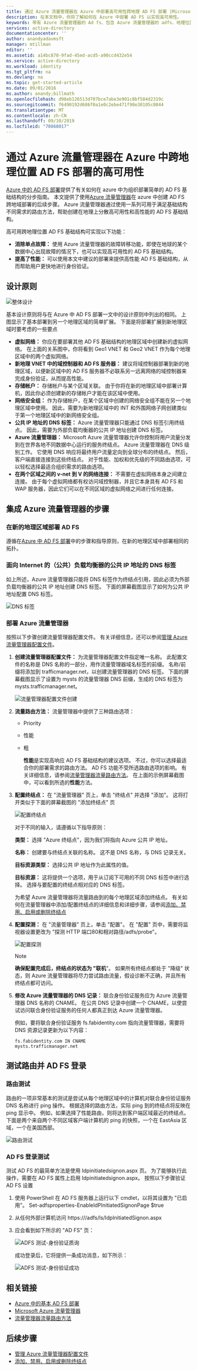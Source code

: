 ```yaml
---
title: 通过 Azure 流量管理器在 Azure 中部署高可用性跨地理 AD FS 部署 |Microsoft Docs
description: 在本文档中，你将了解如何在 Azure 中部署 AD FS 以实现高可用性。
keywords: 带有 Azure 流量管理器的 Ad fs、包含 Azure 流量管理器的 adfs、地理位置、多数据中心、地理数据中心、多地理数据中心、在 azure 中部署 AD FS、部署 adfs、部署 AD fs、azure ad fs、在 azure 中部署 adfs，在 azure 中部署 AD FS，adfs AD FS azure，azure，azure，AD FS Azure，iaas，ADFS，将 adfs 移到 azure
services: active-directory
documentationcenter: ''
author: anandyadavmsft
manager: mtillman
editor: ''
ms.assetid: a14bc870-9fad-45ed-acd5-a90ccd432e54
ms.service: active-directory
ms.workload: identity
ms.tgt_pltfrm: na
ms.devlang: na
ms.topic: get-started-article
ms.date: 09/01/2016
ms.author: anandy;billmath
ms.openlocfilehash: d98eb126513d707bce7abe3e901c8bf584d2319c
ms.sourcegitcommit: f6490192d686f0a1e0c2ebe471f98e30105c0844
ms.translationtype: MT
ms.contentlocale: zh-CN
ms.lasthandoff: 09/10/2019
ms.locfileid: "70868017"
---
```

# <a name="high-availability-cross-geographic-ad-fs-deployment-in-azure-with-azure-traffic-manager"></a>通过 Azure 流量管理器在 Azure 中跨地理位置 AD FS 部署的高可用性
[Azure 中的 AD FS 部署](how-to-connect-fed-azure-adfs.md)提供了有关如何在 azure 中为组织部署简单的 AD FS 基础结构的分步指南。 本文提供了使用[Azure 流量管理器](https://docs.microsoft.com/azure/traffic-manager/)在 azure 中创建 AD FS 跨地域部署的后续步骤。 Azure 流量管理器通过使用一系列可用于满足基础结构不同需求的路由方法，帮助创建在地理上分散高可用性和高性能的 AD FS 基础结构。

高可用跨地理位置 AD FS 基础结构可实现以下功能：

* **消除单点故障：** 使用 Azure 流量管理器的故障转移功能，即使在地球的某个数据中心出现故障的情况下，也可以实现高可用性的 AD FS 基础结构。
* **提高了性能：** 可以使用本文中建议的部署来提供高性能 AD FS 基础结构，从而帮助用户更快地进行身份验证。 

## <a name="design-principles"></a>设计原则
![整体设计](./media/active-directory-adfs-in-azure-with-azure-traffic-manager/blockdiagram.png)

基本设计原则将与在 Azure 中 AD FS 部署一文中的设计原则中列出的相同。 上图显示了基本部署到另一个地理区域的简单扩展。 下面是将部署扩展到新地理区域时要考虑的一些要点

* **虚拟网络：** 你应在要部署其他 AD FS 基础结构的地理区域中创建新的虚拟网络。 在上面的关系图中，你将看到 Geo1 VNET 和 Geo2 VNET 作为每个地理区域中的两个虚拟网络。
* **新地理 VNET 中的域控制器和 AD FS 服务器：** 建议将域控制器部署到新的地理区域，以便新区域中的 AD FS 服务器不必联系另一远离网络的域控制器来完成身份验证，从而提高性能。
* **存储帐户：** 存储帐户与某个区域关联。 由于你将在新的地理区域中部署计算机，因此你必须创建新的存储帐户才能在该区域中使用。  
* **网络安全组：** 作为存储帐户，在某个区域中创建的网络安全组不能在另一个地理区域中使用。 因此，需要为新地理区域中的 INT 和外围网络子网创建类似于第一个地理区域中的新网络安全组。
* **公共 IP 地址的 DNS 标签：** Azure 流量管理器只能通过 DNS 标签引用终结点。 因此，需要为外部负载均衡器的公共 IP 地址创建 DNS 标签。
* **Azure 流量管理器：** Microsoft Azure 流量管理器允许你控制将用户流量分发到在世界各地不同数据中心运行的服务终结点。 Azure 流量管理器在 DNS 级别工作。 它使用 DNS 响应将最终用户流量定向到全球分布的终结点。 然后，客户端直接连接到这些终结点。 对于性能、加权和优先级的不同路由选项，可以轻松选择最适合组织需求的路由选项。 
* **在两个区域之间的 v-net 到 V 的网络连接：** 不需要在虚拟网络本身之间建立连接。 由于每个虚拟网络都有权访问域控制器，并且它本身具有 AD FS 和 WAP 服务器，因此它们可以在不同区域的虚拟网络之间进行任何连接。 

## <a name="steps-to-integrate-azure-traffic-manager"></a>集成 Azure 流量管理器的步骤
### <a name="deploy-ad-fs-in-the-new-geographical-region"></a>在新的地理区域部署 AD FS
遵循在[Azure 中 AD FS 部署](how-to-connect-fed-azure-adfs.md)中的步骤和指导原则，在新的地理区域中部署相同的拓扑。

### <a name="dns-labels-for-public-ip-addresses-of-the-internet-facing-public-load-balancers"></a>面向 Internet 的（公共）负载均衡器的公共 IP 地址的 DNS 标签
如上所述，Azure 流量管理器只能将 DNS 标签作为终结点引用，因此必须为外部负载均衡器的公共 IP 地址创建 DNS 标签。 下面的屏幕截图显示了如何为公共 IP 地址配置 DNS 标签。 

![DNS 标签](./media/active-directory-adfs-in-azure-with-azure-traffic-manager/eastfabstsdnslabel.png)

### <a name="deploying-azure-traffic-manager"></a>部署 Azure 流量管理器
按照以下步骤创建流量管理器配置文件。 有关详细信息，还可以参阅[管理 Azure 流量管理器配置文件](https://docs.microsoft.com/azure/traffic-manager/traffic-manager-manage-profiles)。

1. **创建流量管理器配置文件：** 为流量管理器配置文件指定唯一名称。 此配置文件的名称是 DNS 名称的一部分，用作流量管理器域名标签的前缀。 名称/前缀将添加到 trafficmanager.net，以创建流量管理器的 DNS 标签。 下面的屏幕截图显示了设置为 mysts 的流量管理器 DNS 前缀，生成的 DNS 标签为 mysts.trafficmanager.net。 
   
    ![流量管理器配置文件创建](./media/active-directory-adfs-in-azure-with-azure-traffic-manager/trafficmanager01.png)
2. **流量路由方法：** 流量管理器中提供了三种路由选项：
   
   * Priority 
   * 性能
   * 粗
     
     **性能**是实现高响应 AD FS 基础结构的建议选项。 不过，你可以选择最适合你的部署需求的路由方法。 AD FS 功能不受所选路由选项的影响。 有关详细信息，请参阅[流量管理器流量路由方法](https://docs.microsoft.com/azure/traffic-manager/traffic-manager-routing-methods)。 在上面的示例屏幕截图中，可以看到所选的**性能**方法。
3. **配置终结点：** 在 "流量管理器" 页上，单击 "终结点" 并选择 "添加"。 这将打开类似于下面的屏幕截图的 "添加终结点" 页
   
   ![配置终结点](./media/active-directory-adfs-in-azure-with-azure-traffic-manager/eastfsendpoint.png)
   
   对于不同的输入，请遵循以下指导原则：
   
   **类型：** 选择 "Azure 终结点"，因为我们将指向 Azure 公共 IP 地址。
   
   **名称：** 创建要与终结点关联的名称。 这不是 DNS 名称，与 DNS 记录无关。
   
   **目标资源类型：** 选择公共 IP 地址作为此属性的值。 
   
   **目标资源：** 这将提供一个选项，用于从订阅下可用的不同 DNS 标签中进行选择。 选择与要配置的终结点相对应的 DNS 标签。
   
   为希望 Azure 流量管理器将流量路由到的每个地理区域添加终结点。
   有关如何在流量管理器中添加/配置终结点的详细信息和详细步骤，请参阅[添加、禁用、启用或删除终结点](https://docs.microsoft.com/azure/traffic-manager/traffic-manager-manage-endpoints)
4. **配置探测：** 在 "流量管理器" 页上，单击 "配置"。 在 "配置" 页中，需要将监视器设置更改为 "探测 HTTP 端口80和相对路径/adfs/probe"。
   
    ![配置探测](./media/active-directory-adfs-in-azure-with-azure-traffic-manager/mystsconfig.png) 
   
   > [!NOTE]
   > **确保配置完成后，终结点的状态为 "联机**"。 如果所有终结点都处于 "降级" 状态，则 Azure 流量管理器将尽力尝试路由流量，假设诊断不正确，并且所有终结点都可访问。
   > 
   > 
5. **修改 Azure 流量管理器的 DNS 记录：** 联合身份验证服务应为 Azure 流量管理器 DNS 名称的 CNAME。 在公共 DNS 记录中创建一个 CNAME，以使尝试访问联合身份验证服务的任何人都真正到达 Azure 流量管理器。
   
    例如，要将联合身份验证服务 fs.fabidentity.com 指向流量管理器，需要将 DNS 资源记录更新为以下内容：
   
    <code>fs.fabidentity.com IN CNAME mysts.trafficmanager.net</code>

## <a name="test-the-routing-and-ad-fs-sign-in"></a>测试路由并 AD FS 登录
### <a name="routing-test"></a>路由测试
路由的一项非常基本的测试是尝试从每个地理区域中的计算机对联合身份验证服务 DNS 名称进行 ping 操作。 根据选择的路由方法，实际 ping 到的终结点将反映在 ping 显示中。 例如，如果选择了性能路由，则将达到客户端区域最近的终结点。 下面是两个来自两个不同区域客户端计算机的 ping 的快照，一个在 EastAsia 区域，一个在美国西部。 

![路由测试](./media/active-directory-adfs-in-azure-with-azure-traffic-manager/pingtest.png)

### <a name="ad-fs-sign-in-test"></a>AD FS 登录测试
测试 AD FS 的最简单方法是使用 Idpinitiatedsignon.aspx 页。 为了能够执行此操作，需要在 AD FS 属性上启用 Idpinitiatedsignon.aspx。 按照以下步骤验证 AD FS 设置

1. 使用 PowerShell 在 AD FS 服务器上运行以下 cmdlet，以将其设置为 "已启用"。 
   Set-adfsproperties-EnableIdPInitiatedSignonPage $true
2. 从任何外部计算机访问 https://<yourfederationservicedns>/adfs/ls/IdpInitiatedSignon.aspx
3. 应会看到如下所示的 "AD FS" 页：
   
    ![ADFS 测试-身份验证质询](./media/active-directory-adfs-in-azure-with-azure-traffic-manager/adfstest1.png)
   
    成功登录后，它将提供一条成功消息，如下所示：
   
    ![ADFS 测试-身份验证成功](./media/active-directory-adfs-in-azure-with-azure-traffic-manager/adfstest2.png)

## <a name="related-links"></a>相关链接
* [Azure 中的基本 AD FS 部署](how-to-connect-fed-azure-adfs.md)
* [Microsoft Azure 流量管理器](https://docs.microsoft.com/azure/traffic-manager/)
* [流量管理器流量路由方法](https://docs.microsoft.com/azure/traffic-manager/traffic-manager-routing-methods)

## <a name="next-steps"></a>后续步骤
* [管理 Azure 流量管理器配置文件](https://docs.microsoft.com/azure/traffic-manager/traffic-manager-manage-profiles)
* [添加、禁用、启用或删除终结点](https://docs.microsoft.com/azure/traffic-manager/traffic-manager-manage-endpoints) 

